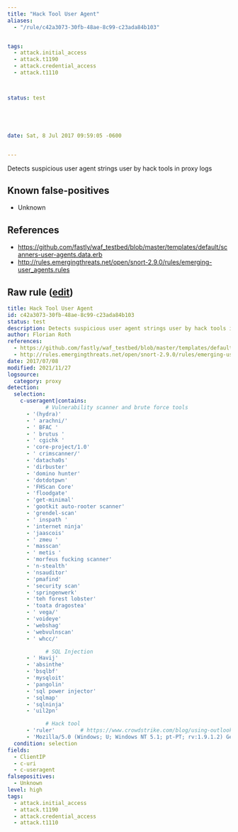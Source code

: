 ```yaml
---
title: "Hack Tool User Agent"
aliases:
  - "/rule/c42a3073-30fb-48ae-8c99-c23ada84b103"


tags:
  - attack.initial_access
  - attack.t1190
  - attack.credential_access
  - attack.t1110



status: test





date: Sat, 8 Jul 2017 09:59:05 -0600


---
```


Detects suspicious user agent strings user by hack tools in proxy logs

<!--more-->


## Known false-positives

* Unknown



## References

* https://github.com/fastly/waf_testbed/blob/master/templates/default/scanners-user-agents.data.erb
* http://rules.emergingthreats.net/open/snort-2.9.0/rules/emerging-user_agents.rules


## Raw rule ([edit](https://github.com/SigmaHQ/sigma/edit/master/rules/proxy/proxy_ua_hacktool.yml))
```yaml
title: Hack Tool User Agent
id: c42a3073-30fb-48ae-8c99-c23ada84b103
status: test
description: Detects suspicious user agent strings user by hack tools in proxy logs
author: Florian Roth
references:
  - https://github.com/fastly/waf_testbed/blob/master/templates/default/scanners-user-agents.data.erb
  - http://rules.emergingthreats.net/open/snort-2.9.0/rules/emerging-user_agents.rules
date: 2017/07/08
modified: 2021/11/27
logsource:
  category: proxy
detection:
  selection:
    c-useragent|contains:
            # Vulnerability scanner and brute force tools
      - '(hydra)'
      - ' arachni/'
      - ' BFAC '
      - ' brutus '
      - ' cgichk '
      - 'core-project/1.0'
      - ' crimscanner/'
      - 'datacha0s'
      - 'dirbuster'
      - 'domino hunter'
      - 'dotdotpwn'
      - 'FHScan Core'
      - 'floodgate'
      - 'get-minimal'
      - 'gootkit auto-rooter scanner'
      - 'grendel-scan'
      - ' inspath '
      - 'internet ninja'
      - 'jaascois'
      - ' zmeu '
      - 'masscan'
      - ' metis '
      - 'morfeus fucking scanner'
      - 'n-stealth'
      - 'nsauditor'
      - 'pmafind'
      - 'security scan'
      - 'springenwerk'
      - 'teh forest lobster'
      - 'toata dragostea'
      - ' vega/'
      - 'voideye'
      - 'webshag'
      - 'webvulnscan'
      - ' whcc/'

            # SQL Injection
      - ' Havij'
      - 'absinthe'
      - 'bsqlbf'
      - 'mysqloit'
      - 'pangolin'
      - 'sql power injector'
      - 'sqlmap'
      - 'sqlninja'
      - 'uil2pn'

            # Hack tool
      - 'ruler'        # https://www.crowdstrike.com/blog/using-outlook-forms-lateral-movement-persistence/
      - 'Mozilla/5.0 (Windows; U; Windows NT 5.1; pt-PT; rv:1.9.1.2) Gecko/20090729 Firefox/3.5.2 (.NET CLR 3.5.30729)'        # SQLi Dumper
  condition: selection
fields:
  - ClientIP
  - c-uri
  - c-useragent
falsepositives:
  - Unknown
level: high
tags:
  - attack.initial_access
  - attack.t1190
  - attack.credential_access
  - attack.t1110

```
